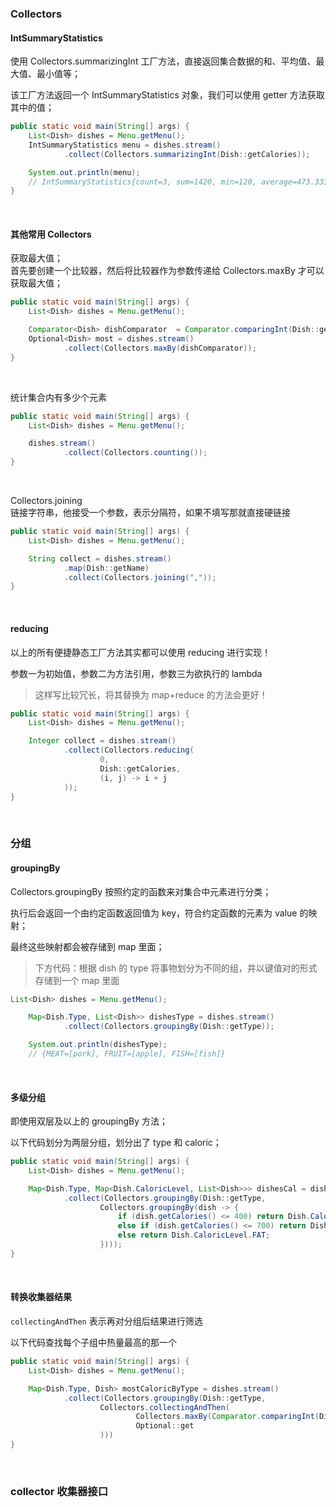### Collectors

#### IntSummaryStatistics

使用 Collectors.summarizingInt 工厂方法，直接返回集合数据的和、平均值、最大值、最小值等；

该工厂方法返回一个 IntSummaryStatistics 对象，我们可以使用 getter 方法获取其中的值；

```java
public static void main(String[] args) {
    List<Dish> dishes = Menu.getMenu();
    IntSummaryStatistics menu = dishes.stream()
            .collect(Collectors.summarizingInt(Dish::getCalories));

    System.out.println(menu);
    // IntSummaryStatistics{count=3, sum=1420, min=120, average=473.333333, max=900}
}
```

<br>

#### 其他常用 Collectors

获取最大值；  
首先要创建一个比较器，然后将比较器作为参数传递给 Collectors.maxBy 才可以获取最大值；

```java
public static void main(String[] args) {
    List<Dish> dishes = Menu.getMenu();

    Comparator<Dish> dishComparator  = Comparator.comparingInt(Dish::getCalories);
    Optional<Dish> most = dishes.stream()
            .collect(Collectors.maxBy(dishComparator));
}
```

<br>

统计集合内有多少个元素

```java
public static void main(String[] args) {
    List<Dish> dishes = Menu.getMenu();

    dishes.stream()
            .collect(Collectors.counting());
}
```

<br>

Collectors.joining  
链接字符串，他接受一个参数，表示分隔符，如果不填写那就直接硬链接

```java
public static void main(String[] args) {
    List<Dish> dishes = Menu.getMenu();

    String collect = dishes.stream()
            .map(Dish::getName)
            .collect(Collectors.joining(","));
}
```

<br>

#### reducing

以上的所有便捷静态工厂方法其实都可以使用 reducing 进行实现！

参数一为初始值，参数二为方法引用，参数三为欲执行的 lambda

> 这样写比较冗长，将其替换为 map+reduce 的方法会更好！

```java
public static void main(String[] args) {
    List<Dish> dishes = Menu.getMenu();

    Integer collect = dishes.stream()
            .collect(Collectors.reducing(
                    0,
                    Dish::getCalories,
                    (i, j) -> i + j
            ));
}
```

<br>

### 分组

#### groupingBy

Collectors.groupingBy 按照约定的函数来对集合中元素进行分类；

执行后会返回一个由约定函数返回值为 key，符合约定函数的元素为 value 的映射；

最终这些映射都会被存储到 map 里面；

> 下方代码：根据 dish 的 type 将事物划分为不同的组，并以键值对的形式存储到一个 map 里面

```java
List<Dish> dishes = Menu.getMenu();

    Map<Dish.Type, List<Dish>> dishesType = dishes.stream()
            .collect(Collectors.groupingBy(Dish::getType));

    System.out.println(dishesType);
    // {MEAT=[pork], FRUIT=[apple], FISH=[fish]}
```

<br>

#### 多级分组

即使用双层及以上的 groupingBy 方法；

以下代码划分为两层分组，划分出了 type 和 caloric；

```java
public static void main(String[] args) {
    List<Dish> dishes = Menu.getMenu();

    Map<Dish.Type, Map<Dish.CaloricLevel, List<Dish>>> dishesCal = dishes.stream()
            .collect(Collectors.groupingBy(Dish::getType,
                    Collectors.groupingBy(dish -> {
                        if (dish.getCalories() <= 400) return Dish.CaloricLevel.DIET;
                        else if (dish.getCalories() <= 700) return Dish.CaloricLevel.NORMAL;
                        else return Dish.CaloricLevel.FAT;
                    })));
}
```

<br>

#### 转换收集器结果

`collectingAndThen` 表示再对分组后结果进行筛选

以下代码查找每个子组中热量最高的那一个

```java
public static void main(String[] args) {
    List<Dish> dishes = Menu.getMenu();

    Map<Dish.Type, Dish> mostCaloricByType = dishes.stream()
            .collect(Collectors.groupingBy(Dish::getType,
                    Collectors.collectingAndThen(
                            Collectors.maxBy(Comparator.comparingInt(Dish::getCalories)),
                            Optional::get
                    )))
}
```

<br>

### collector 收集器接口

####
